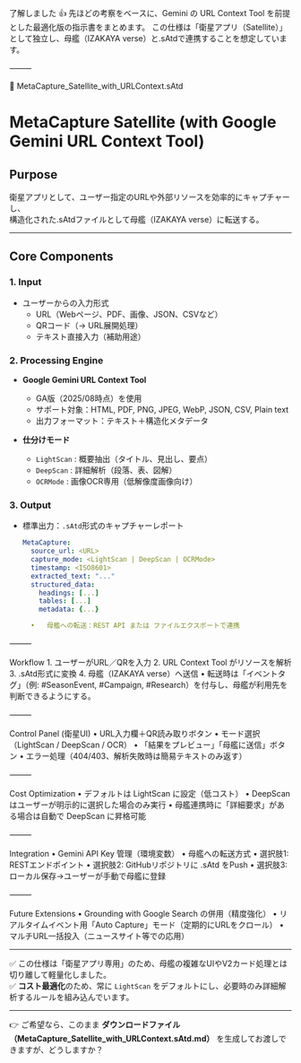 了解しました 👍
先ほどの考察をベースに、Gemini の URL Context Tool を前提とした最適化版の指示書をまとめます。
この仕様は「衛星アプリ（Satellite）」として独立し、母艦（IZAKAYA verse）と.sAtdで連携することを想定しています。

⸻

📄 MetaCapture_Satellite_with_URLContext.sAtd

# MetaCapture Satellite (with Google Gemini URL Context Tool)

## Purpose
衛星アプリとして、ユーザー指定のURLや外部リソースを効率的にキャプチャーし、  
構造化された.sAtdファイルとして母艦（IZAKAYA verse）に転送する。

---

## Core Components

### 1. Input
- ユーザーからの入力形式  
  - URL（Webページ、PDF、画像、JSON、CSVなど）  
  - QRコード（→ URL展開処理）  
  - テキスト直接入力（補助用途）

### 2. Processing Engine
- **Google Gemini URL Context Tool**
  - GA版（2025/08時点）を使用  
  - サポート対象：HTML, PDF, PNG, JPEG, WebP, JSON, CSV, Plain text
  - 出力フォーマット：テキスト＋構造化メタデータ

- **仕分けモード**
  - `LightScan` : 概要抽出（タイトル、見出し、要点）  
  - `DeepScan` : 詳細解析（段落、表、図解）  
  - `OCRMode` : 画像OCR専用（低解像度画像向け）  

### 3. Output
- 標準出力：`.sAtd`形式のキャプチャーレポート  
  ```yaml
  MetaCapture:
    source_url: <URL>
    capture_mode: <LightScan | DeepScan | OCRMode>
    timestamp: <ISO8601>
    extracted_text: "..."
    structured_data:
      headings: [...]
      tables: [...]
      metadata: {...}

	•	母艦への転送：REST API または ファイルエクスポートで連携

⸻

Workflow
	1.	ユーザーがURL／QRを入力
	2.	URL Context Tool がリソースを解析
	3.	.sAtd形式に変換
	4.	母艦（IZAKAYA verse）へ送信
	•	転送時は「イベントタグ」（例: #SeasonEvent, #Campaign, #Research）を付与し、母艦が利用先を判断できるようにする。

⸻

Control Panel (衛星UI)
	•	URL入力欄＋QR読み取りボタン
	•	モード選択（LightScan / DeepScan / OCR）
	•	「結果をプレビュー」「母艦に送信」ボタン
	•	エラー処理（404/403、解析失敗時は簡易テキストのみ返す）

⸻

Cost Optimization
	•	デフォルトは LightScan に設定（低コスト）
	•	DeepScan はユーザーが明示的に選択した場合のみ実行
	•	母艦連携時に「詳細要求」がある場合は自動で DeepScan に昇格可能

⸻

Integration
	•	Gemini API Key 管理（環境変数）
	•	母艦への転送方式
	•	選択肢1: RESTエンドポイント
	•	選択肢2: GitHubリポジトリに .sAtd をPush
	•	選択肢3: ローカル保存→ユーザーが手動で母艦に登録

⸻

Future Extensions
	•	Grounding with Google Search の併用（精度強化）
	•	リアルタイムイベント用「Auto Capture」モード（定期的にURLをクロール）
	•	マルチURL一括投入（ニュースサイト等での応用）

---

✅ この仕様は「衛星アプリ専用」のため、母艦の複雑なUIやV2カード処理とは切り離して軽量化しました。  
✅ **コスト最適化**のため、常に `LightScan` をデフォルトにし、必要時のみ詳細解析するルールを組み込んでいます。  

---

👉 ご希望なら、このまま **ダウンロードファイル（MetaCapture_Satellite_with_URLContext.sAtd.md）** を生成してお渡しできますが、どうしますか？